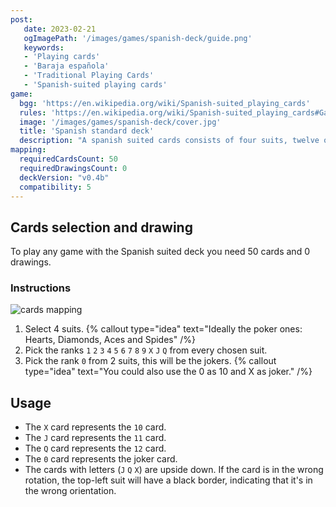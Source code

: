 ```yaml
---
post: 
   date: 2023-02-21
   ogImagePath: '/images/games/spanish-deck/guide.png'
   keywords:
   - 'Playing cards'
   - 'Baraja española'
   - 'Traditional Playing Cards'
   - 'Spanish-suited playing cards'
game:
  bgg: 'https://en.wikipedia.org/wiki/Spanish-suited_playing_cards'
  rules: 'https://en.wikipedia.org/wiki/Spanish-suited_playing_cards#Games'
  image: '/images/games/spanish-deck/cover.jpg'
  title: 'Spanish standard deck'
  description: "A spanish suited cards consists of four suits, twelve or fewer ranks, and possibly jokers. There are a multitude of regional variations in card games."
mapping:
  requiredCardsCount: 50
  requiredDrawingsCount: 0
  deckVersion: "v0.4b"
  compatibility: 5
---
```


## Cards selection and drawing

To play any game with the Spanish suited deck you need 50 cards and 0 drawings.

### Instructions

![cards mapping](/images/games/spanish-deck/guide.png)

1. Select 4 suits.
   {% callout type="idea" text="Ideally the poker ones: Hearts, Diamonds, Aces and Spides" /%}
1. Pick the ranks `1` `2` `3` `4` `5` `6` `7` `8` `9` `X` `J` `Q` from every chosen suit.
1. Pick the rank `0` from 2 suits, this will be the jokers.
   {% callout type="idea" text="You could also use the 0 as 10 and X as joker." /%}

## Usage

- The `X` card represents the `10` card.
- The `J` card represents the `11` card.
- The `Q` card represents the `12` card.
- The `0` card represents the joker card.
- The cards with letters (`J` `Q` `X`) are upside down. If the card is in the wrong rotation, the top-left suit will have a black border, indicating that it's in the wrong orientation.
